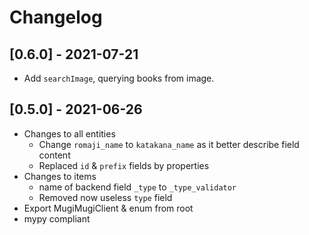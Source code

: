 # Changelog

## [0.6.0] - 2021-07-21

- Add `searchImage`, querying books from image.

## [0.5.0] - 2021-06-26

- Changes to all entities
    - Change `romaji_name` to `katakana_name` as it better describe field content
    - Replaced `id` & `prefix` fields by properties
- Changes to items
    - name of backend field `_type` to `_type_validator`
    - Removed now useless `type` field
- Export MugiMugiClient & enum from root
- mypy compliant
